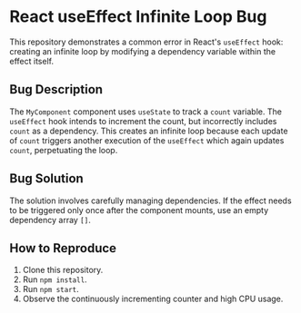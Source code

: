 # React useEffect Infinite Loop Bug

This repository demonstrates a common error in React's `useEffect` hook: creating an infinite loop by modifying a dependency variable within the effect itself.

## Bug Description

The `MyComponent` component uses `useState` to track a `count` variable. The `useEffect` hook intends to increment the count, but incorrectly includes `count` as a dependency.  This creates an infinite loop because each update of `count` triggers another execution of the `useEffect` which again updates `count`, perpetuating the loop.

## Bug Solution

The solution involves carefully managing dependencies.  If the effect needs to be triggered only once after the component mounts, use an empty dependency array `[]`.

## How to Reproduce

1. Clone this repository.
2. Run `npm install`.
3. Run `npm start`.
4. Observe the continuously incrementing counter and high CPU usage.